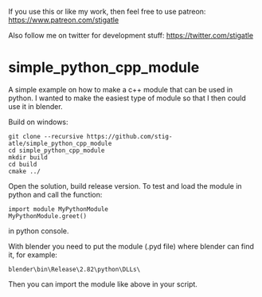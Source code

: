If you use this or like my work, then feel free to use patreon: https://www.patreon.com/stigatle

Also follow me on twitter for development stuff: https://twitter.com/stigatle

# simple_python_cpp_module
A simple example on how to make a c++ module that can be used in python.
I wanted to make the easiest type of module so that I then could use it in blender.


Build on windows:
```
git clone --recursive https://github.com/stig-atle/simple_python_cpp_module
cd simple_python_cpp_module
mkdir build
cd build
cmake ../
```

Open the solution, build release version.
To test and load the module in python and call the function:
```
import module MyPythonModule
MyPythonModule.greet()
```
in python console.

With blender you need to put the module (.pyd file) where blender can find it, for example:
```
blender\bin\Release\2.82\python\DLLs\
```
Then you can import the module like above in your script.
